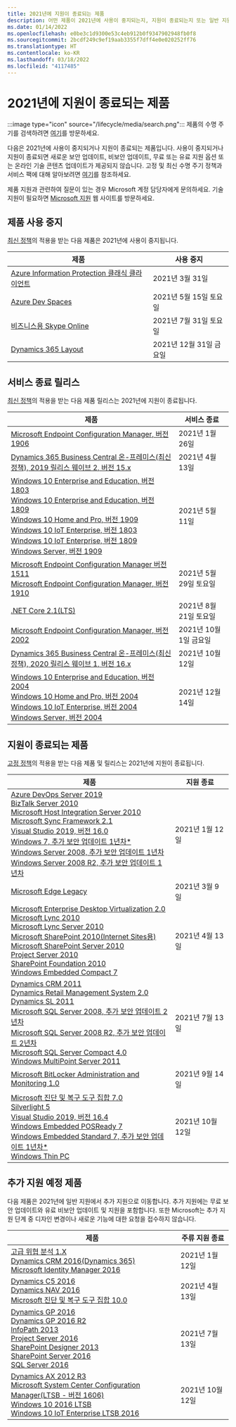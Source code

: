 ```yaml
---
title: 2021년에 지원이 종료되는 제품
description: 어떤 제품이 2021년에 사용이 중지되는지, 지원이 종료되는지 또는 일반 지원에서 추가 지원으로 전환되는지 알아보세요.
ms.date: 01/14/2022
ms.openlocfilehash: e0be3c1d9300e53c4eb912b0f9347902948fb0f8
ms.sourcegitcommit: 2bcdf249c9ef19aab3355f7dff4e0e020252ff76
ms.translationtype: HT
ms.contentlocale: ko-KR
ms.lasthandoff: 03/18/2022
ms.locfileid: "4117485"
---
```

# <a name="products-ending-support-in-2021"></a>2021년에 지원이 종료되는 제품

:::image type="icon" source="/lifecycle/media/search.png":::
제품의 수명 주기를 검색하려면 [여기](/lifecycle/products/)를 방문하세요.

다음은 2021년에 사용이 중지되거나 지원이 종료되는 제품입니다. 사용이 중지되거나 지원이 종료되면 새로운 보안 업데이트, 비보안 업데이트, 무료 또는 유료 지원 옵션 또는 온라인 기술 콘텐츠 업데이트가 제공되지 않습니다. 고정 및 최신 수명 주기 정책과 서비스 팩에 대해 알아보려면 [여기](/lifecycle/overview/product-end-of-support-overview)를 참조하세요.

제품 지원과 관련하여 질문이 있는 경우 Microsoft 계정 담당자에게 문의하세요. 기술 지원이 필요하면 [Microsoft 지원](https://support.microsoft.com/contactus/?ws=support) 웹 사이트를 방문하세요.

## <a name="product-retirements"></a>제품 사용 중지

[최신 정책](/lifecycle/policies/modern)의 적용을 받는 다음 제품은 2021년에 사용이 중지됩니다.

| 제품 | 사용 중지 |
| --- | --- |
| [Azure Information Protection 클래식 클라이언트](/lifecycle/products/azure-information-protection-classic-client?branch=live)<br> | 2021년 3월 31일 |
| [Azure Dev Spaces](/lifecycle/products/azure-dev-spaces?branch=live)<br> | 2021년 5월 15일 토요일 |
| [비즈니스용 Skype Online](/lifecycle/products/skype-for-business-online?branch=live)<br> | 2021년 7월 31일 토요일 |
| [Dynamics 365 Layout](/lifecycle/products/dynamics-365-layout?branch=live)<br> | 2021년 12월 31일 금요일 |


## <a name="release-end-of-servicing"></a>서비스 종료 릴리스

[최신 정책](/lifecycle/policies/modern)의 적용을 받는 다음 제품 릴리스는 2021년에 지원이 종료됩니다.

| 제품 | 서비스 종료 |
| --- | --- |
| [Microsoft Endpoint Configuration Manager, 버전 1906](/lifecycle/products/microsoft-endpoint-configuration-manager?branch=live)<br> | 2021년 1월 26일 |
| [Dynamics 365 Business Central 온-프레미스(최신 정책), 2019 릴리스 웨이브 2, 버전 15.x](/lifecycle/products/dynamics-365-business-central-onpremises-modern-policy?branch=live)<br> | 2021년 4월 13일 |
| [Windows 10 Enterprise and Education, 버전 1803](/lifecycle/products/windows-10-enterprise-and-education?branch=live)<br>[Windows 10 Enterprise and Education, 버전 1809](/lifecycle/products/windows-10-enterprise-and-education?branch=live)<br>[Windows 10 Home and Pro, 버전 1909](/lifecycle/products/windows-10-home-and-pro?branch=live)<br>[Windows 10 IoT Enterprise, 버전 1803](/lifecycle/products/windows-10-iot-enterprise?branch=live)<br>[Windows 10 IoT Enterprise, 버전 1809](/lifecycle/products/windows-10-iot-enterprise?branch=live)<br>[Windows Server, 버전 1909](/lifecycle/products/windows-server?branch=live)<br> | 2021년 5월 11일 |
| [Microsoft Endpoint Configuration Manager 버전 1511](/lifecycle/products/microsoft-endpoint-configuration-manager?branch=live)<br>[Microsoft Endpoint Configuration Manager, 버전 1910](/lifecycle/products/microsoft-endpoint-configuration-manager?branch=live)<br> | 2021년 5월 29일 토요일 |
| [.NET Core 2.1(LTS)](/lifecycle/products/microsoft-net-and-net-core?branch=live)<br> | 2021년 8월 21일 토요일 |
| [Microsoft Endpoint Configuration Manager, 버전 2002](/lifecycle/products/microsoft-endpoint-configuration-manager?branch=live)<br> | 2021년 10월 1일 금요일 |
| [Dynamics 365 Business Central 온-프레미스(최신 정책), 2020 릴리스 웨이브 1, 버전 16.x](/lifecycle/products/dynamics-365-business-central-onpremises-modern-policy?branch=live)<br> | 2021년 10월 12일 |
| [Windows 10 Enterprise and Education, 버전 2004](/lifecycle/products/windows-10-enterprise-and-education?branch=live)<br>[Windows 10 Home and Pro, 버전 2004](/lifecycle/products/windows-10-home-and-pro?branch=live)<br>[Windows 10 IoT Enterprise, 버전 2004](/lifecycle/products/windows-10-iot-enterprise?branch=live)<br>[Windows Server, 버전 2004](/lifecycle/products/windows-server?branch=live)<br> | 2021년 12월 14일 |


## <a name="products-reaching-end-of-support"></a>지원이 종료되는 제품

[고정 정책](/lifecycle/policies/fixed)의 적용을 받는 다음 제품 및 릴리스는 2021년에 지원이 종료됩니다.

| 제품 | 지원 종료 |
| --- | --- |
| [Azure DevOps Server 2019](/lifecycle/products/azure-devops-server-2019?branch=live)<br>[BizTalk Server 2010](/lifecycle/products/biztalk-server-2010?branch=live)<br>[Microsoft Host Integration Server 2010](/lifecycle/products/microsoft-host-integration-server-2010?branch=live)<br>[Microsoft Sync Framework 2.1](/lifecycle/products/microsoft-sync-framework-21?branch=live)<br>[Visual Studio 2019, 버전 16.0](/lifecycle/products/visual-studio-2019?branch=live)<br>[Windows 7, 추가 보안 업데이트 1년차*](/lifecycle/products/windows-7?branch=live)<br>[Windows Server 2008, 추가 보안 업데이트 1년차](/lifecycle/products/windows-server-2008?branch=live)<br>[Windows Server 2008 R2, 추가 보안 업데이트 1년차](/lifecycle/products/windows-server-2008-r2?branch=live)<br> | 2021년 1월 12일 |
| [Microsoft Edge Legacy](/lifecycle/products/microsoft-edge-legacy?branch=live)<br> | 2021년 3월 9일 |
| [Microsoft Enterprise Desktop Virtualization 2.0](/lifecycle/products/microsoft-enterprise-desktop-virtualization-20?branch=live)<br>[Microsoft Lync 2010](/lifecycle/products/microsoft-lync-2010?branch=live)<br>[Microsoft Lync Server 2010](/lifecycle/products/microsoft-lync-server-2010?branch=live)<br>[Microsoft SharePoint 2010(Internet Sites용)](/lifecycle/products/microsoft-sharepoint-2010?branch=live)<br>[Microsoft SharePoint Server 2010](/lifecycle/products/microsoft-sharepoint-server-2010?branch=live)<br>[Project Server 2010](/lifecycle/products/project-server-2010?branch=live)<br>[SharePoint Foundation 2010](/lifecycle/products/sharepoint-foundation-2010?branch=live)<br>[Windows Embedded Compact 7](/lifecycle/products/windows-embedded-compact-7?branch=live)<br> | 2021년 4월 13일 |
| [Dynamics CRM 2011](/lifecycle/products/dynamics-crm-2011?branch=live)<br>[Dynamics Retail Management System 2.0](/lifecycle/products/dynamics-retail-management-system-20?branch=live)<br>[Dynamics SL 2011](/lifecycle/products/dynamics-sl-2011?branch=live)<br>[Microsoft SQL Server 2008, 추가 보안 업데이트 2년차](/lifecycle/products/microsoft-sql-server-2008?branch=live)<br>[Microsoft SQL Server 2008 R2, 추가 보안 업데이트 2년차](/lifecycle/products/microsoft-sql-server-2008-r2?branch=live)<br>[Microsoft SQL Server Compact 4.0](/lifecycle/products/microsoft-sql-server-compact-40?branch=live)<br>[Windows MultiPoint Server 2011](/lifecycle/products/windows-multipoint-server-2011?branch=live)<br> | 2021년 7월 13일 |
| [Microsoft BitLocker Administration and Monitoring 1.0](/lifecycle/products/microsoft-bitlocker-administration-and-monitoring-10?branch=live)<br> | 2021년 9월 14일 |
| [Microsoft 진단 및 복구 도구 집합 7.0](/lifecycle/products/microsoft-diagnostics-and-recovery-toolset-70?branch=live)<br>[Silverlight 5](/lifecycle/products/silverlight-5?branch=live)<br>[Visual Studio 2019, 버전 16.4](/lifecycle/products/visual-studio-2019?branch=live)<br>[Windows Embedded POSReady 7](/lifecycle/products/windows-embedded-posready-7?branch=live)<br>[Windows Embedded Standard 7, 추가 보안 업데이트 1년차*](/lifecycle/products/windows-embedded-standard-7?branch=live)<br>[Windows Thin PC](/lifecycle/products/windows-thin-pc?branch=live)<br> | 2021년 10월 12일 |


## <a name="products-moving-to-extended-support"></a>추가 지원 예정 제품

다음 제품은 2021년에 일반 지원에서 추가 지원으로 이동합니다. 추가 지원에는 무료 보안 업데이트와 유료 비보안 업데이트 및 지원을 포함합니다. 또한 Microsoft는 추가 지원 단계 중 디자인 변경이나 새로운 기능에 대한 요청을 접수하지 않습니다.

| 제품 | 주류 지원 종료 |
| --- | --- |
| [고급 위협 분석 1.X](/lifecycle/products/advanced-threat-analytics-1x?branch=live)<br>[Dynamics CRM 2016(Dynamics 365)](/lifecycle/products/dynamics-crm-2016-dynamics-365?branch=live)<br>[Microsoft Identity Manager 2016](/lifecycle/products/microsoft-identity-manager-2016?branch=live)<br> | 2021년 1월 12일 |
| [Dynamics C5 2016](/lifecycle/products/dynamics-c5-2016?branch=live)<br>[Dynamics NAV 2016](/lifecycle/products/dynamics-nav-2016?branch=live)<br>[Microsoft 진단 및 복구 도구 집합 10.0](/lifecycle/products/microsoft-diagnostics-and-recovery-toolset-100?branch=live)<br> | 2021년 4월 13일 |
| [Dynamics GP 2016](/lifecycle/products/dynamics-gp-2016?branch=live)<br>[Dynamics GP 2016 R2](/lifecycle/products/dynamics-gp-2016-r2?branch=live)<br>[InfoPath 2013](/lifecycle/products/infopath-2013?branch=live)<br>[Project Server 2016](/lifecycle/products/project-server-2016?branch=live)<br>[SharePoint Designer 2013](/lifecycle/products/sharepoint-designer-2013?branch=live)<br>[SharePoint Server 2016](/lifecycle/products/sharepoint-server-2016?branch=live)<br>[SQL Server 2016](/lifecycle/products/sql-server-2016?branch=live)<br> | 2021년 7월 13일 |
| [Dynamics AX 2012 R3](/lifecycle/products/dynamics-ax-2012-r3?branch=live)<br>[Microsoft System Center Configuration Manager(LTSB - 버전 1606)](/lifecycle/products/microsoft-system-center-configuration-manager-ltsb-version-1606?branch=live)<br>[Windows 10 2016 LTSB](/lifecycle/products/windows-10-2016-ltsb?branch=live)<br>[Windows 10 IoT Enterprise LTSB 2016](/lifecycle/products/windows-10-iot-enterprise-ltsb-2016?branch=live)<br> | 2021년 10월 12일 |
